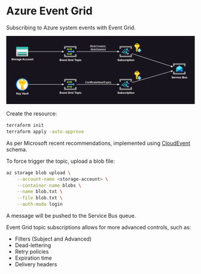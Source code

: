 # Azure Event Grid

Subscribing to Azure system events with Event Grid.

<img src=".assets/eventgrid.png" />

Create the resource:

```sh
terraform init
terraform apply -auto-approve
```

As per Microsoft recent recommendations, implemented using [CloudEvent][1] schema.

To force trigger the topic, upload a blob file:

```sh
az storage blob upload \
    --account-name <storage-account> \
    --container-name blobs \
    --name blob.txt \
    --file blob.txt \
    --auth-mode login
```

A message will be pushed to the Service Bus queue.

Event Grid topic subscriptions allows for more advanced controls, such as:

- Filters (Subject and Advanced)
- Dead-lettering
- Retry policies
- Expiration time
- Delivery headers

[1]: https://learn.microsoft.com/en-us/azure/event-grid/cloud-event-schema
